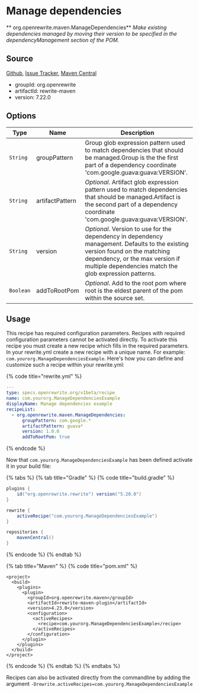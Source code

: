 # Manage dependencies

** org.openrewrite.maven.ManageDependencies**
_Make existing dependencies managed by moving their version to be specified in the dependencyManagement section of the POM._

## Source

[Github](https://github.com/openrewrite/rewrite), [Issue Tracker](https://github.com/openrewrite/rewrite/issues), [Maven Central](https://search.maven.org/artifact/org.openrewrite/rewrite-maven/7.22.0/jar)

* groupId: org.openrewrite
* artifactId: rewrite-maven
* version: 7.22.0

## Options

| Type | Name | Description |
| -- | -- | -- |
| `String` | groupPattern | Group glob expression pattern used to match dependencies that should be managed.Group is the the first part of a dependency coordinate 'com.google.guava:guava:VERSION'. |
| `String` | artifactPattern | *Optional*. Artifact glob expression pattern used to match dependencies that should be managed.Artifact is the second part of a dependency coordinate 'com.google.guava:guava:VERSION'. |
| `String` | version | *Optional*. Version to use for the dependency in dependency management. Defaults to the existing version found on the matching dependency, or the max version if multiple dependencies match the glob expression patterns. |
| `Boolean` | addToRootPom | *Optional*. Add to the root pom where root is the eldest parent of the pom within the source set. |


## Usage

This recipe has required configuration parameters. Recipes with required configuration parameters cannot be activated directly. To activate this recipe you must create a new recipe which fills in the required parameters. In your rewrite.yml create a new recipe with a unique name. For example: `com.yourorg.ManageDependenciesExample`.
Here's how you can define and customize such a recipe within your rewrite.yml:

{% code title="rewrite.yml" %}
```yaml
---
type: specs.openrewrite.org/v1beta/recipe
name: com.yourorg.ManageDependenciesExample
displayName: Manage dependencies example
recipeList:
  - org.openrewrite.maven.ManageDependencies:
      groupPattern: com.google.*
      artifactPattern: guava*
      version: 1.0.0
      addToRootPom: true
```
{% endcode %}


Now that `com.yourorg.ManageDependenciesExample` has been defined activate it in your build file:

{% tabs %}
{% tab title="Gradle" %}
{% code title="build.gradle" %}
```groovy
plugins {
    id("org.openrewrite.rewrite") version("5.20.0")
}

rewrite {
    activeRecipe("com.yourorg.ManageDependenciesExample")
}

repositories {
    mavenCentral()
}

```
{% endcode %}
{% endtab %}

{% tab title="Maven" %}
{% code title="pom.xml" %}
```markup
<project>
  <build>
    <plugins>
      <plugin>
        <groupId>org.openrewrite.maven</groupId>
        <artifactId>rewrite-maven-plugin</artifactId>
        <version>4.23.0</version>
        <configuration>
          <activeRecipes>
            <recipe>com.yourorg.ManageDependenciesExample</recipe>
          </activeRecipes>
        </configuration>
      </plugin>
    </plugins>
  </build>
</project>
```
{% endcode %}
{% endtab %}
{% endtabs %}

Recipes can also be activated directly from the commandline by adding the argument `-Drewrite.activeRecipes=com.yourorg.ManageDependenciesExample`
